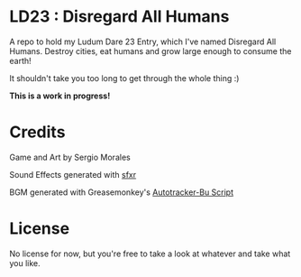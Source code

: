 LD23 : Disregard All Humans
====

A repo to hold my Ludum Dare 23 Entry, which I've named Disregard All Humans. 
Destroy cities, eat humans and grow large enough to consume the earth! 

It shouldn't take you too long to get through the whole thing :)

**This is a work in progress!**

Credits
====

Game and Art by Sergio Morales

Sound Effects generated with [sfxr](http://www.drpetter.se/project_sfxr.html)

BGM generated with Greasemonkey's [Autotracker-Bu Script](http://www.ludumdare.com/compo/2011/12/13/if-you-find-it-hard-to-make-music-read-this/)

License
====

No license for now, but you're free to take a look at whatever and take what you like.
